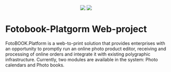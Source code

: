 <p align="center">
  <img src="http://demo.fotobook-platform.com/storage/files/settings/demo.png?v=1489048385">
  <img src="https://image.ibb.co/j22EXH/Project_Photobook.jpg">  
  
  # Fotobook-Platgorm Web-project
  
  FotoBOOK.Platform is a web-to-print solution that provides enterprises with an opportunity to promptly run an online photo product editor, receiving and processing of online orders and integrate it with existing polygraphic infrastructure. Currently, two modules are available in the system: Photo calendars and Photo books.
</p>
